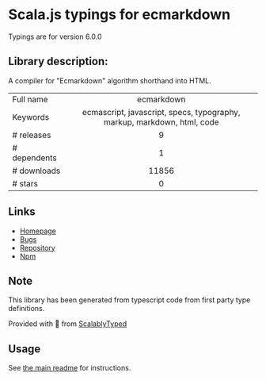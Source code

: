 
# Scala.js typings for ecmarkdown

Typings are for version 6.0.0

## Library description:
A compiler for "Ecmarkdown" algorithm shorthand into HTML.

|                    |                 |
| ------------------ | :-------------: |
| Full name          | ecmarkdown |
| Keywords           | ecmascript, javascript, specs, typography, markup, markdown, html, code |
| # releases         | 9 |
| # dependents       | 1 |
| # downloads        | 11856 |
| # stars            | 0 |

## Links
- [Homepage](https://github.com/tc39/ecmarkdown#readme)
- [Bugs](https://github.com/tc39/ecmarkdown/issues)
- [Repository](https://github.com/tc39/ecmarkdown)
- [Npm](https://www.npmjs.com/package/ecmarkdown)
    


## Note
This library has been generated from typescript code from first party type definitions.

Provided with :purple_heart: from [ScalablyTyped](https://github.com/oyvindberg/ScalablyTyped)

## Usage
See [the main readme](../../readme.md) for instructions.


